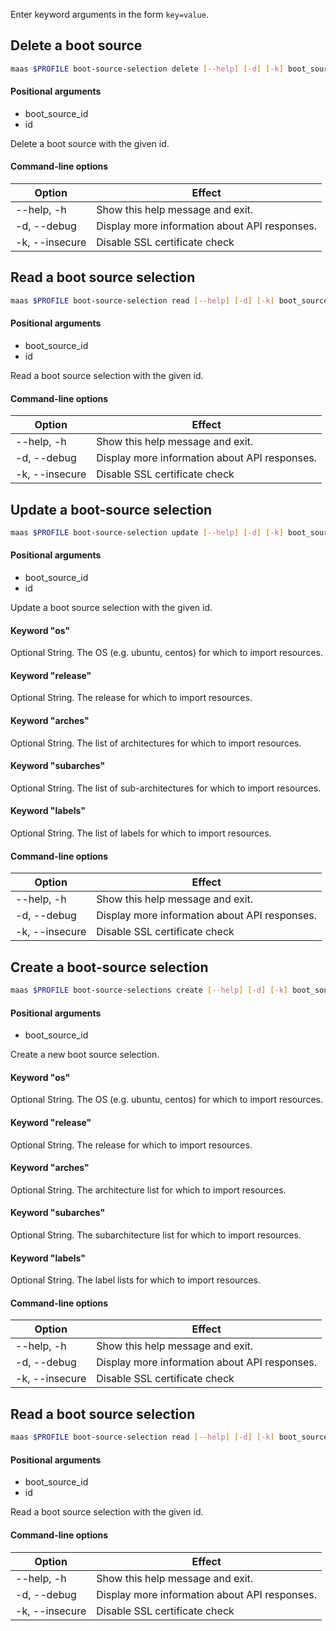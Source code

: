 Enter keyword arguments in the form `key=value`.

## Delete a boot source

```bash
maas $PROFILE boot-source-selection delete [--help] [-d] [-k] boot_source_id id [data ...]
```

#### Positional arguments
- boot_source_id
- id

Delete a boot source with the given id.

#### Command-line options
| Option | Effect |
|-----|-----|
| --help, -h | Show this help message and exit. |
| -d, --debug | Display more information about API responses. |
| -k, --insecure | Disable SSL certificate check |

## Read a boot source selection

```bash
maas $PROFILE boot-source-selection read [--help] [-d] [-k] boot_source_id id [data ...]
```

#### Positional arguments
- boot_source_id
- id

Read a boot source selection with the given id.

#### Command-line options
| Option | Effect |
|-----|-----|
| --help, -h | Show this help message and exit. |
| -d, --debug | Display more information about API responses. |
| -k, --insecure | Disable SSL certificate check |

## Update a boot-source selection

```bash
maas $PROFILE boot-source-selection update [--help] [-d] [-k] boot_source_id id [data ...]
```

#### Positional arguments
- boot_source_id
- id


Update a boot source selection with the given id.

#### Keyword "os"
Optional String. The OS (e.g. ubuntu, centos) for which to import resources.

#### Keyword "release"
Optional String. The release for which to import resources.

#### Keyword "arches"
Optional String. The list of architectures for which to import resources.

#### Keyword "subarches"
Optional String. The list of sub-architectures for which to import resources.

#### Keyword "labels"
Optional String. The list of labels for which to import resources.

#### Command-line options
| Option | Effect |
|-----|-----|
| --help, -h | Show this help message and exit. |
| -d, --debug | Display more information about API responses. |
| -k, --insecure | Disable SSL certificate check |

## Create a boot-source selection

```bash
maas $PROFILE boot-source-selections create [--help] [-d] [-k] boot_source_id [data ...]
```

#### Positional arguments
- boot_source_id


Create a new boot source selection.

#### Keyword "os"
Optional String. The OS (e.g. ubuntu, centos) for which to import resources.

#### Keyword "release"
Optional String. The release for which to import resources.

#### Keyword "arches"
Optional String. The architecture list for which to import resources.

#### Keyword "subarches"
Optional String. The subarchitecture list for which to import resources.

#### Keyword "labels"
Optional String. The label lists for which to import resources.

#### Command-line options
| Option | Effect |
|-----|-----|
| --help, -h | Show this help message and exit. |
| -d, --debug | Display more information about API responses. |
| -k, --insecure | Disable SSL certificate check |

## Read a boot source selection

```bash
maas $PROFILE boot-source-selection read [--help] [-d] [-k] boot_source_id id [data ...]
```

#### Positional arguments
- boot_source_id
- id

Read a boot source selection with the given id.

#### Command-line options
| Option | Effect |
|-----|-----|
| --help, -h | Show this help message and exit. |
| -d, --debug | Display more information about API responses. |
| -k, --insecure | Disable SSL certificate check |

